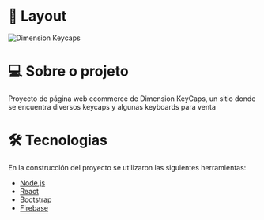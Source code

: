 # 🎨 Layout

<img alt="Dimension Keycaps" title="#Dimension Keycaps" src="./src/assets/Dimension Key Caps - GIF.gif" />

# 💻 Sobre o projeto

Proyecto de página web ecommerce de Dimension KeyCaps, un sitio donde se encuentra diversos keycaps y algunas keyboards para venta

# 🛠 Tecnologias

En la construcción del proyecto se utilizaron las siguientes herramientas:

- [Node.js][nodejs]
- [React][reactjs]
- [Bootstrap][bootstrap]
- [Firebase][firebase]

[nodejs]: https://nodejs.org/
[reactjs]: https://reactjs.org/
[bootstrap]: https://getbootstrap.com/
[firebase]: https://firebase.google.com/
